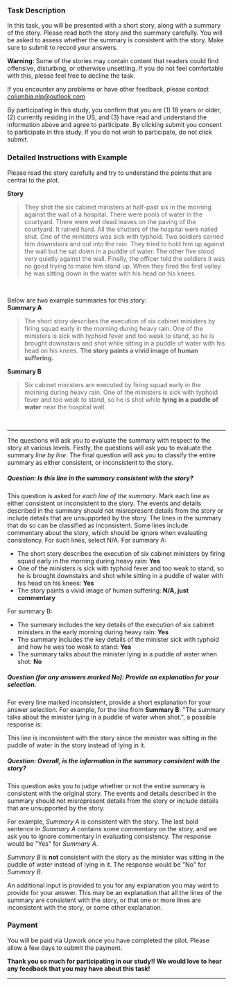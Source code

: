 ### Task Description
In this task, you will be presented with a short story, along with a summary of the story. Please read both the story and the summary carefully. You will be asked to assess whether the summary is consistent with the story. Make sure to submit to record your answers.

**Warning:** Some of the stories may contain content that readers could find offensive, disturbing, or otherwise unsettling. If you do not feel comfortable with this, please feel free to decline the task.

If you encounter any problems or have other feedback, please contact columbia.nlp@outlook.com

By participating in this study, you confirm that you are (1) 18 years or older, (2) currently residing in the US, and (3) have read and understand the information above and agree to participate. By clicking submit you consent to participate in this study. If you do not wish to participate, do not click submit.

### Detailed Instructions with Example
Please read the story carefully and try to understand the points that are central to the plot. 

**Story**
>They shot the six cabinet ministers at half-past six in the morning against the wall of a hospital. There were pools of water in the courtyard. There were wet dead leaves on the paving of the courtyard. It rained hard. All the shutters of the hospital were nailed shut. One of the ministers was sick with typhoid. Two soldiers carried him downstairs and out into the rain. They tried to hold him up against the wall but he sat down in a puddle of water. The other five stood very quietly against the wall. Finally, the officer told the soldiers it was no good trying to make him stand up. When they fired the first volley he was sitting down in the water with his head on his knees.

&nbsp;

Below are two example summaries for this story:\
**Summary A**
>The short story describes the execution of six cabinet ministers by firing squad early in the morning during heavy rain. One of the ministers is sick with typhoid fever and too weak to stand, so he is brought downstairs and shot while sitting in a puddle of water with his head on his knees. **The story paints a vivid image of human suffering.**

**Summary B**
>Six cabinet ministers are executed by firing squad early in the morning during heavy rain. One of the ministers is sick with typhoid fever and too weak to stand, so he is shot while **lying in a puddle of water** near the hospital wall.

&nbsp;

---

The questions will ask you to evaluate the summary with respect to the story at various levels. Firstly, the questions will ask you to evaluate the summary *line by line*. The final question will ask you to classify the entire summary as either consistent, or inconsistent to the story.

##### Question: Is this line in the summary consistent with the story?

This question is asked for *each line of the summary*. Mark each line as either consistent or inconsistent to the story. The events and details described in the summary should not misrepresent details from the story or include details that are unsupported by the story. The lines in the summary that do so can be classified as inconsistent. Some lines include commentary about the story, which should be ignore when evaluating consistency. For such lines, select N/A. For summary A:

* The short story describes the execution of six cabinet ministers by firing squad early in the morning during heavy rain: **Yes**
* One of the ministers is sick with typhoid fever and too weak to stand, so he is brought downstairs and shot while sitting in a puddle of water with his head on his knees: **Yes**
* The story paints a vivid image of human suffering: **N/A, just commentary**

For summary B:

* The summary includes the key details of the execution of six cabinet ministers in the early morning during heavy rain: **Yes**
* The summary includes the key details of the minister sick with typhoid and how he was too weak to stand: **Yes**
* The summary talks about the minister lying in a puddle of water when shot: **No**

##### Question (for any answers marked No): Provide an explanation for your selection.

For every line marked inconsistent, provide a short explanation for your answer selection. For example, for the line from **Summary B**: "The summary talks about the minister lying in a puddle of water when shot.", a possible response is:

This line is inconsistent with the story since the minister was sitting in the puddle of water in the story instead of lying in it.

##### Question: Overall, is the information in the summary consistent with the story?

This question asks you to judge whether or not the entire summary is consistent with the original story. The events and details described in the summary should not misrepresent details from the story or include details that are unsupported by the story.

For example, *Summary A* is consistent with the story. The last bold sentence in *Summary A* contains some commentary on the story, and we ask you to ignore commentary in evaluating consistency. The response would be "Yes" for *Summary A*.

*Summary B* is **not** consistent with the story as the minister was sitting in the puddle of water instead of lying in it. The response would be "No" for *Summary B*.

An additional input is provided to you for any explanation you may want to provide for your answer. This may be an explanation that all the lines of the summary are consistent with the story, or that one or more lines are inconsistent with the story, or some other explanation.

### Payment
You will be paid via Upwork once you have completed the pilot. Please allow a few days to submit the payment. 

**Thank you so much for participating in our study!! We would love to hear any feedback that you may have about this task!**

---
